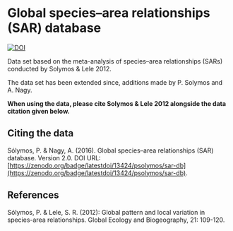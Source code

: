 # Global species–area relationships (SAR) database

[![DOI](https://zenodo.org/badge/13424/psolymos/sar-db.svg)](https://zenodo.org/badge/latestdoi/13424/psolymos/sar-db)

Data set based on the meta-analysis of species–area relationships (SARs) 
conducted by Solymos & Lele 2012.

The data set has been extended since, additions made by P. Solymos and A. Nagy. 

**When using the data, please cite Solymos & Lele 2012 alongside the data citation given below.**

## Citing the data

Sólymos, P. & Nagy, A. (2016). Global species–area relationships (SAR) database. Version 2.0. DOI URL: [https://zenodo.org/badge/latestdoi/13424/psolymos/sar-db](https://zenodo.org/badge/latestdoi/13424/psolymos/sar-db).

## References

Sólymos, P. & Lele, S. R. (2012): Global pattern and local variation in species-area relationships. Global Ecology and Biogeography, 21: 109-120.
